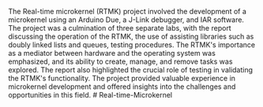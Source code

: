 The Real-time microkernel (RTMK) project involved the development of a microkernel using an Arduino Due, a J-Link debugger, and IAR software. The project was a culmination of three separate labs, with the report discussing the operation of the RTMK, the use of assisting libraries such as doubly linked lists and queues, testing procedures. The RTMK's importance as a mediator between hardware and the operating system was emphasized, and its ability to create, manage, and remove tasks was explored. The report also highlighted the crucial role of testing in validating the RTMK's functionality. The project provided valuable experience in microkernel development and offered insights into the challenges and opportunities in this field. # Real-time-Microkernel
